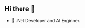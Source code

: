 ## Hi there 👋
<!-- - 🌱 I’m currently learning python -->
- 🔭 .Net Developer and AI Enginner.
<!-- - 💬 Ask me about ...
- 📫 How to reach me: ... 
- 😄 Pronouns: ...
- ⚡ Fun fact: ... -->

